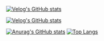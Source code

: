 [![Velog's GitHub stats](https://velog-readme-stats.vercel.app/api/badge?name=banjjoknim)](https://velog.io/@banjjoknim)

[![Velog's GitHub stats](https://velog-readme-stats.vercel.app/api?name=banjjoknim&tag=github)](https://velog-readme-stats.vercel.app/api/redirect?name=banjjoknim&tag=github)

[![Anurag's GitHub stats](https://github-readme-stats.vercel.app/api?username=banjjoknim&repo=github-readme-stats&theme=white&show_icons=true&count_private=true)](https://github.com/banjjoknim/github-readme-stats)
[![Top Langs](https://github-readme-stats.vercel.app/api/top-langs/?username=banjjoknim&layout=compact)](https://github.com/anuraghazra/github-readme-stats)

